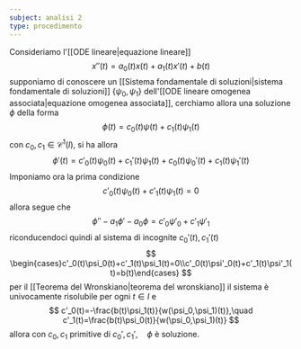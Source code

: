 ```yaml
---
subject: analisi 2
type: procedimento
---
```

Consideriamo l'[[ODE lineare|equazione lineare]]
$$
x''(t)=a_0(t)x(t)+a_1(t)x'(t)+b(t)
$$
supponiamo di conoscere un [[Sistema fondamentale di soluzioni|sistema fondamentale di soluzioni]] $\{\psi_0,\psi_1\}$ dell'[[ODE lineare omogenea associata|equazione omogenea associata]], cerchiamo allora una soluzione $\phi$ della forma
$$
\phi(t)=c_0(t)\psi(t)+c_1(t)\psi_1(t)
$$
con  $c_0,c_1\in\mathcal{C}^1(I)$, si ha allora 
$$
\phi'(t)=c'_0(t)\psi_0(t)+c_1'(t)\psi_1(t)+c_0(t)\psi_0'(t)+c_1(t)\psi_1'(t)
$$
Imponiamo ora la prima condizione
$$
c'_0(t)\psi_0(t)+c'_1(t)\psi_1(t)=0
$$
allora segue che
$$
\phi''-a_1\phi'-a_0\phi=c'_0\psi'_0+c'_1\psi'_1
$$
riconducendoci quindi al sistema di incognite $c_0'(t),c_1'(t)$
$$
\begin{cases}c'_0(t)\psi_0(t)+c'_1(t)\psi_1(t)=0\\c'_0(t)\psi'_0(t)+c'_1(t)\psi'_1(t)=b(t)\end{cases}
$$
per il [[Teorema del Wronskiano|teorema del wronskiano]] il sistema è univocamente risolubile per ogni $t\in I$ e
$$
c'_0(t)=-\frac{b(t)\psi_1(t)}{w(\psi_0,\psi_1)(t)},\quad c'_1(t)=\frac{b(t)\psi_0(t)}{w(\psi_0,\psi_1)(t)}
$$
allora con  $c_0,c_1$ primitive di $c_0',c_1',\quad\phi$ è soluzione.